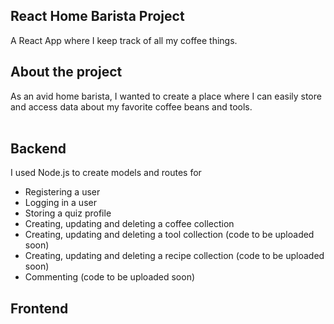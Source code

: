 ## React Home Barista Project

A React App where I keep track of all my coffee things.

## About the project

As an avid home barista, I wanted to create a place where I can easily store and access data about my favorite coffee beans and tools.<br><br>

## Backend

I used Node.js to create models and routes for

- Registering a user
- Logging in a user
- Storing a quiz profile
- Creating, updating and deleting a coffee collection
- Creating, updating and deleting a tool collection (code to be uploaded soon)
- Creating, updating and deleting a recipe collection (code to be uploaded soon)
- Commenting (code to be uploaded soon)

## Frontend
